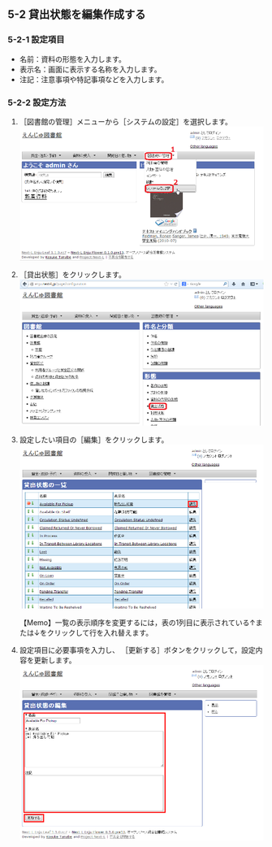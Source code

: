 <a name="5-2" />

5-2 貸出状態を編集作成する
--------------------------

<a name="5-2-1" />

### 5-2-1 設定項目

* 名前：資料の形態を入力します。
* 表示名：画面に表示する名称を入力します。
* 注記：注意事項や特記事項などを入力します。

<a name="5-2-2" />

### 5-2-2 設定方法

1. ［図書館の管理］メニューから［システムの設定］を選択します。  
   ![システムの設定](assets/images/image_system_setup.png)
2. ［貸出状態］をクリックします。  
   ![分類型の設定](assets/images/image_initial_058_0.png)
3. 設定したい項目の［編集］をクリックします。  
   ![貸出状態の編集](assets/images/image_initial_058.png)  

   <div class="alert alert-info">【Memo】一覧の表示順序を変更するには，表の1列目に表示されている↑または↓をクリックして行を入れ替えます。</div>

4. 設定項目に必要事項を入力し、
   ［更新する］ボタンをクリックして，設定内容を更新します。  
   ![貸出状態を更新](assets/images/image_initial_059.png)  

